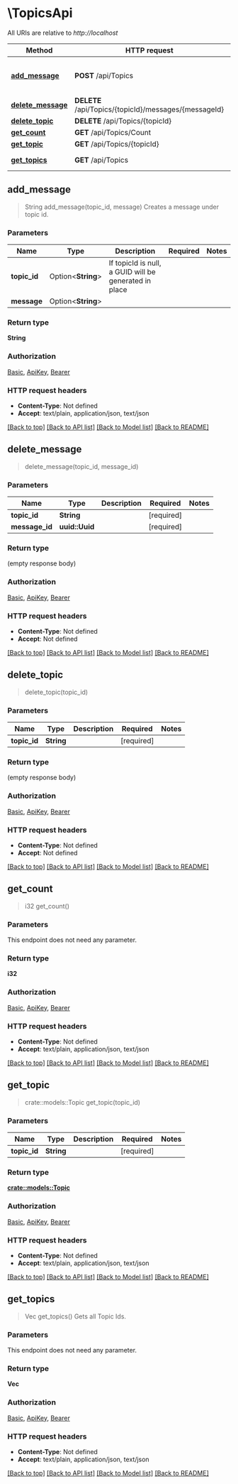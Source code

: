 # \TopicsApi

All URIs are relative to *http://localhost*

Method | HTTP request | Description
------------- | ------------- | -------------
[**add_message**](TopicsApi.md#add_message) | **POST** /api/Topics | Creates a message under topic id.
[**delete_message**](TopicsApi.md#delete_message) | **DELETE** /api/Topics/{topicId}/messages/{messageId} | 
[**delete_topic**](TopicsApi.md#delete_topic) | **DELETE** /api/Topics/{topicId} | 
[**get_count**](TopicsApi.md#get_count) | **GET** /api/Topics/Count | 
[**get_topic**](TopicsApi.md#get_topic) | **GET** /api/Topics/{topicId} | 
[**get_topics**](TopicsApi.md#get_topics) | **GET** /api/Topics | Gets all Topic Ids.



## add_message

> String add_message(topic_id, message)
Creates a message under topic id.

### Parameters


Name | Type | Description  | Required | Notes
------------- | ------------- | ------------- | ------------- | -------------
**topic_id** | Option<**String**> | If topicId is null, a GUID will be generated in place |  |
**message** | Option<**String**> |  |  |

### Return type

**String**

### Authorization

[Basic](../README.md#Basic), [ApiKey](../README.md#ApiKey), [Bearer](../README.md#Bearer)

### HTTP request headers

- **Content-Type**: Not defined
- **Accept**: text/plain, application/json, text/json

[[Back to top]](#) [[Back to API list]](../README.md#documentation-for-api-endpoints) [[Back to Model list]](../README.md#documentation-for-models) [[Back to README]](../README.md)


## delete_message

> delete_message(topic_id, message_id)


### Parameters


Name | Type | Description  | Required | Notes
------------- | ------------- | ------------- | ------------- | -------------
**topic_id** | **String** |  | [required] |
**message_id** | **uuid::Uuid** |  | [required] |

### Return type

 (empty response body)

### Authorization

[Basic](../README.md#Basic), [ApiKey](../README.md#ApiKey), [Bearer](../README.md#Bearer)

### HTTP request headers

- **Content-Type**: Not defined
- **Accept**: Not defined

[[Back to top]](#) [[Back to API list]](../README.md#documentation-for-api-endpoints) [[Back to Model list]](../README.md#documentation-for-models) [[Back to README]](../README.md)


## delete_topic

> delete_topic(topic_id)


### Parameters


Name | Type | Description  | Required | Notes
------------- | ------------- | ------------- | ------------- | -------------
**topic_id** | **String** |  | [required] |

### Return type

 (empty response body)

### Authorization

[Basic](../README.md#Basic), [ApiKey](../README.md#ApiKey), [Bearer](../README.md#Bearer)

### HTTP request headers

- **Content-Type**: Not defined
- **Accept**: Not defined

[[Back to top]](#) [[Back to API list]](../README.md#documentation-for-api-endpoints) [[Back to Model list]](../README.md#documentation-for-models) [[Back to README]](../README.md)


## get_count

> i32 get_count()


### Parameters

This endpoint does not need any parameter.

### Return type

**i32**

### Authorization

[Basic](../README.md#Basic), [ApiKey](../README.md#ApiKey), [Bearer](../README.md#Bearer)

### HTTP request headers

- **Content-Type**: Not defined
- **Accept**: text/plain, application/json, text/json

[[Back to top]](#) [[Back to API list]](../README.md#documentation-for-api-endpoints) [[Back to Model list]](../README.md#documentation-for-models) [[Back to README]](../README.md)


## get_topic

> crate::models::Topic get_topic(topic_id)


### Parameters


Name | Type | Description  | Required | Notes
------------- | ------------- | ------------- | ------------- | -------------
**topic_id** | **String** |  | [required] |

### Return type

[**crate::models::Topic**](Topic.md)

### Authorization

[Basic](../README.md#Basic), [ApiKey](../README.md#ApiKey), [Bearer](../README.md#Bearer)

### HTTP request headers

- **Content-Type**: Not defined
- **Accept**: text/plain, application/json, text/json

[[Back to top]](#) [[Back to API list]](../README.md#documentation-for-api-endpoints) [[Back to Model list]](../README.md#documentation-for-models) [[Back to README]](../README.md)


## get_topics

> Vec<String> get_topics()
Gets all Topic Ids.

### Parameters

This endpoint does not need any parameter.

### Return type

**Vec<String>**

### Authorization

[Basic](../README.md#Basic), [ApiKey](../README.md#ApiKey), [Bearer](../README.md#Bearer)

### HTTP request headers

- **Content-Type**: Not defined
- **Accept**: text/plain, application/json, text/json

[[Back to top]](#) [[Back to API list]](../README.md#documentation-for-api-endpoints) [[Back to Model list]](../README.md#documentation-for-models) [[Back to README]](../README.md)

